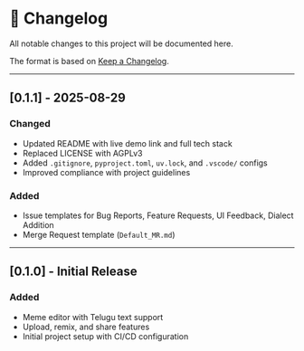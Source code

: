 # 📜 Changelog

All notable changes to this project will be documented here.

The format is based on [Keep a Changelog](https://keepachangelog.com/en/1.0.0/).

---

## [0.1.1] - 2025-08-29
### Changed
- Updated README with live demo link and full tech stack
- Replaced LICENSE with AGPLv3
- Added `.gitignore`, `pyproject.toml`, `uv.lock`, and `.vscode/` configs
- Improved compliance with project guidelines

### Added
- Issue templates for Bug Reports, Feature Requests, UI Feedback, Dialect Addition
- Merge Request template (`Default_MR.md`)

---

## [0.1.0] - Initial Release
### Added
- Meme editor with Telugu text support
- Upload, remix, and share features
- Initial project setup with CI/CD configuration
